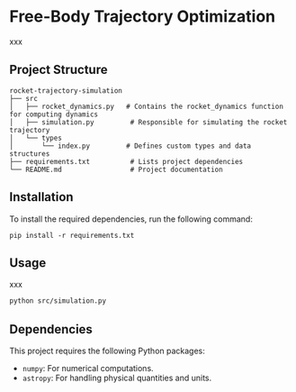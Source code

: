 # Free-Body Trajectory Optimization

xxx

## Project Structure

```
rocket-trajectory-simulation
├── src
│   ├── rocket_dynamics.py   # Contains the rocket_dynamics function for computing dynamics
│   ├── simulation.py         # Responsible for simulating the rocket trajectory
│   └── types
│       └── index.py         # Defines custom types and data structures
├── requirements.txt          # Lists project dependencies
└── README.md                 # Project documentation
```

## Installation

To install the required dependencies, run the following command:

```
pip install -r requirements.txt
```

## Usage

xxx

```bash
python src/simulation.py
```

## Dependencies

This project requires the following Python packages:

- `numpy`: For numerical computations.
- `astropy`: For handling physical quantities and units.


